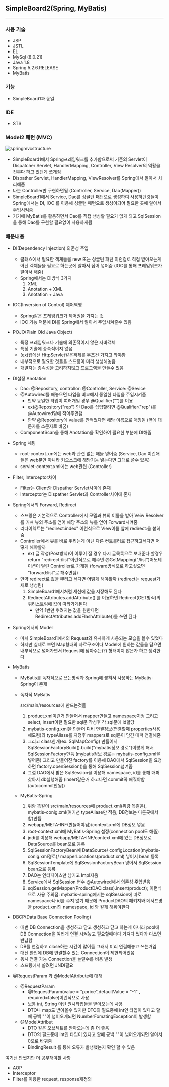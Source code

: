## SimpleBoard2(Spring, MyBatis)

---

### 사용 기술

- JSP
- JSTL
- EL
- MySql (8.0.21)
- Java 1.8
- Spring 5.2.6.RELEASE
- MyBatis

### 기능

- SimpleBoard1과 동일

### IDE

- STS

### Model2 패턴 (MVC)

![springmvcstructure](https://user-images.githubusercontent.com/37106432/116291278-5b7e3a00-a7cf-11eb-8232-eec573144b1c.jpg)

- SimpleBoard1에서 Spring프레임워크를 추가함으로써 기존의 Servlet이 Dispatcher Servlet, HandlerMapping, Controller, View Resolver의 역활을 전부다 하고 있던게 쪼개짐
- Dispather Servlet, HandlerMapping, ViewResolver를 Spring에서 알아서 처리해줌
- 나는 Controller만 구현하면됨 (Controller, Service, Dao(Mapper))
- SimpleBoard1에서 Service, Dao를 싱글턴 패턴으로 생성하여 사용하던것들이 Spring에서는 DI, IOC 를 이용해 싱글턴 패턴으로 생성이되어 필요한 곳에 알아서 주입시켜줌
- 거기에 MyBatis를 활용하면서 Dao를 직접 생성할 필요가 없게 되고 SqlSession을 통해 Dao를 구현할 필요없이 사용하게됨


### 배운내용

- DI(Dependency Injection) 의존성 주입
    - 클래스에서 필요한 객체들을 new 또는 싱글턴 패턴 이런걸로 직접 받아오는게 아닌 객체들을 필요로 하는곳에 알아서 집어 넣어줌 (IOC를 통해 프레임워크가 알아서 해줌)
    - Spring에서는 DI방식 3가지
        1. XML
        2. Anotation + XML
        3. Anotation + Java
- IOC(Inversion of Control) 제어역행
    - Spring같은 프레임워크가 제어권을 가지는 것
    - IOC 기능 덕분에 DI를 Spring에서 알아서 주입시켜줄수 있음

- POJO(Plain Old Java Object)
    - 특정 프레임워크나 기술에 의존적이지 않은 자바객체
    - 특정 기술에 종속적이지 않음
    - (ex)웹에선 HttpServlet같은객체를 무조건 가지고 와야함
    - 내부적으로 필요한 것들을 스프링이 미리 생성해놓음
    - 개발자는 종속성을 고려하지않고 프로그램을 만들수 있음
- DI설정 Anotation
    - Dao: @Repository, controllor: @Controller, Service: @Sevice
    - @Autowired를 해놓으면 타입을 비교해서 동일한 타입을 주입시켜줌
        - 만약 동일한 타입이 여러개일 경우 @Qualifier("")를 이용
        - ex)@Repository("rep") 인 Dao를 삽입할려면 @Qualifier("rep")를 @Autowired밑에 적어주면됌
        - 만약 @Repository에 value를 안적었다면 해당 이름으로 매칭됨 (앞에 대문자를 소문자로 바꿈)
    - ComponentScan을 통해 Anotation을 확인하여 필요한 부분에 DI해줌
- Spring 세팅
    - root-context.xm에는 web과 관련 없는 애들 넣어줌 (Service, Dao 이런애들은 web뿐만 아니라 키오스크에 해당기능 넣는다면 그대로 쓸수 있음)
    - servlet-context.xml에는 web관련 (Controller)
- Filter, Interceptor차이
    - Filter는 Client와 Dispather Servlet사이에 존재
    - Interceptor는 Dispather Servlet과 Controller사이에 존재

- Spring에서의 Forward, Redirect
    - 스프링은 기본적으로 Controller에서 모델과 뷰의 이름을 받아 Veiw Resolver를 거쳐 뷰의 주소를 얻어 해당 주소의 뷰를 얻어 Forward시켜줌
    - 리다이렉트는 "redirect:index" 이런식으로 View이름 앞에 redirect:을 붙혀줌
    - Controller에서 뷰를 바로 뿌리는게 아닌 다른 컨트롤러로 접근하고싶다면 어떻게 해야할까
        - ex) 글 작성(Post방식)이 이루어 질 경우 다시 글목록으로 보내준다 할경우 return "redirect:/list"이런식으로 해주면  @GetMapping("/list")어노테이션이 달린 Controller로 가게됨 (forward방식으로 하고싶으면 "forward:list"로 해주면됨)
    - 만약 redirect로 값을 뿌리고 싶다면 어떻게 해야할까 (redirect는 request가 새로 생성됨)
        1. SimpleBoard1에서처럼 세션에 값을 저장해도 된다
        2. RedirectAttributes.addAttribute() 를 이용하면 Redirect(GET방식)의 쿼리스트링에 값이 따라가게된다
            - 만약 1번만 뿌려지는 값을 원한다면 RedirectAttributes.addFlashAttribute()를 쓰면 된다
- Spring에서의 Model
    - 마치 SimpleBoard1에서의 Request와 유사하게 사용되는 모습을 볼수 있었다
    - 하지만 실제로 보면 Map형태의 자료구조이다 Model에 원하는 값들을 담으면 내부적으로 넘어가면서 Request에 담아주는(?) 형태이지 않은가 하고 생각한다

- MyBatis
    - MyBatis를 독자적으로 쓰는방식과 Spring에 붙혀서 사용하는 MyBatis-Spring이 존재
    - 독자적 MyBatis

        src/main/resources에 만드는것들

        1. product.xml이런거 만들어서 mapper만들고 namespace지정 그리고 select, insert이런 필요한 sql문 작성후 각 sql문에 id할당
        2. mybatis-config.xml을 만들어 디비 연결정보(연결할때 properties사용해도됨)와 typeAliase를 지정후 mappers로 sql문이 담긴 매퍼 연결해줌
        3. 그리고 class한개(ex. SqlMapConfig) 만들어서 
        SqlSessionFactoryBuild().build("mybatis정보 경로")이렇게 해서 SqlSessionFactory만듬 
        (mybatis정보 경로는 mybatis-config.xml을 넣어줌) 
        그리고 만들어진 factory를 이용해 DAO에서 SqlSession을 요청하면 factory.openSession()을 통해 SqlSession넘겨줌
        4. 그럼 DAO에서 받은 SqlSession을 이용해 namespace, id를 통해 매퍼 찾아서 db실행해줌
        (insert같은거 하고나면 commit꼭 해줘야함(autocommit안됨))
    - MyBatis-Spring
        1. 위랑 똑같이 src/main/resources에 product.xml(위랑 똑같음), mybatis-conig.xml(여기선 typeAliase만 적음, DB정보는 다른곳에서함)만듬
        2. webapp/META-INF(만들어야됨)/context.xml에 DB정보 넣음
        3. root-context.xml에 MyBatis-Spring 설정(connection pool도 해줌)
        1.  jndi를 이용해 webapp/META-INF/context.xml에 있는 DB정보로 DataSource를 bean으로 등록
        2.  SqlSessionFactoryBean에 DataSource/ configLocation(mybatis-conig.xml경로)/ mapperLocations(product.xml) 넣어서 bean 등록
        3.  SqlSessionTemplate에 SqlSessionFactoryBean 넣어서 SqlSession bean으로 등록
        4. DAO는 인터페이스만 남기고 Impl지움
        5. Service에서 SqlSession 변수 @Autowired해서 의존성 주입받음
        6. sqlSession.getMapper(ProductDAO.class).insert(product); 이런식으로 사용
        주의점: mybatis-spring에서는 sqlSession에 따로 namespace나 id를 주지 않기 때문에
        ProductDAO의 패키지와 메서드명을 product.xml의 namespace, id 와 같게 해줘야한다

- DBCP(Data Base Connection Pooling)
    - 매번 DB Connection을 생성하고 닫고 생성하고 닫고 하는게 아니라
    pool에 DB Connection을 여러개 연결 시켜놓고 필요할때마다 가져다 썼다가 다쓰면 반납함
    - DB를 연결하고 close하는 시간이 많이듬 그래서 미리 연결해놓고 쓰는거임
    - 대신 한번에 DB에 연결할수 있는 Connection이 제한되어있음
    - 동시 연결 가능 Connection을 늘릴수롤 비용 발생
    - 스프링에서 쓸려면 JNDI필요

- @RequestParam 과 @ModelAttribute에 대해
    - @RequestParam
        - @RequestParam(value = "pprice",defaultValue = "-1" , required=false)이런식으로 사용
        - 보통 int, String 이런 원시타입들을 받아오는데 사용
        - DTO나 map도 받아올수 있지만 DTO의 필드중에 int인 타입이 있다고 할때 공백 ""이 넘어오게되면 NumberFomatingException이 발생함
    - @ModelAttribut
        - DTO 같은 오브젝트를 받아오는데 좀 더 좋음
        - DTO의 필드중에 int인 타입이 있다고 할때 공백 ""이 넘어오게되면 알아서 0으로 바꿔줌
        - BindingResult 를 통해 오류가 발생했는지 확인 할 수 있음

여기선 안썻지만 더 공부해야할 사항

- AOP
- Interceptor
- Filter를 이용한 request, response재정의
